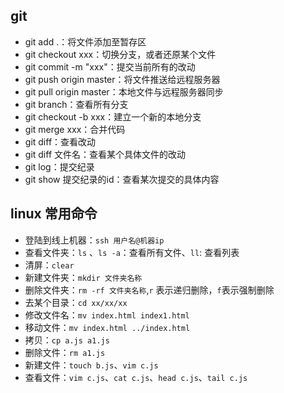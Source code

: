 ## git

- git add .：将文件添加至暂存区
- git checkout xxx：切换分支，或者还原某个文件
- git commit -m "xxx"：提交当前所有的改动
- git push origin master：将文件推送给远程服务器
- git pull origin master：本地文件与远程服务器同步
- git branch：查看所有分支
- git checkout -b xxx：建立一个新的本地分支
- git merge xxx：合并代码
- git diff：查看改动
- git diff 文件名：查看某个具体文件的改动
- git log：提交纪录
- git show 提交纪录的id：查看某次提交的具体内容

## linux 常用命令

- 登陆到线上机器：`ssh 用户名@机器ip`
- 查看文件夹：`ls` 、`ls -a`：查看所有文件、`ll`: 查看列表
- 清屏：`clear`
- 新建文件夹：`mkdir 文件夹名称`
- 删除文件夹：`rm -rf 文件夹名称`,`r` 表示递归删除，`f`表示强制删除
- 去某个目录：`cd xx/xx/xx`
- 修改文件名：`mv index.html index1.html`
- 移动文件：`mv index.html ../index.html`
- 拷贝：`cp a.js a1.js`
- 删除文件：`rm a1.js`
- 新建文件：`touch b.js`、`vim c.js`
- 查看文件：`vim c.js`、`cat c.js`、`head c.js`、`tail c.js`